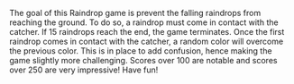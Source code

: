 The goal of this Raindrop game is prevent the falling raindrops from reaching the ground. To do so, a raindrop must come in contact with the catcher. If 15 raindrops reach the end, the game terminates. Once the first raindrop comes in contact with the catcher, a random color will overcome the previous color. This is in place to add confusion, hence making the game slightly more challenging. Scores over 100 are notable and scores over 250 are very impressive! Have fun!
